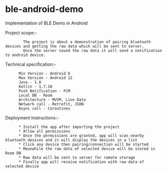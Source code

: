 # ble-android-demo
Implementation of BLE Demo in Android

Project scope:-

            The project is about a demonstration of pairing bluetooth devices and getting the raw data which will be sent to server. 
            Once the server saved the raw data it will send a notification to android device.
            
            
Technical specification:-

          Min Version - Android 6
          Max Version - Android 12
          Java - 1.8
          Kotlin - 1.7.10
          Push Notification - FCM
          Local DB - Room
          Architecture - MVVM, Live Data
          Network call - Retrofit, JSON
          Async call - Coroutines
          
          
 Deployment Instructions:-
 
          * Install the app after importing the project
          * Allow all permissions
          * Once the permissions are granted, app will scan nearby bluetooth devices and it will display the devices in a list
          * Click any device then pairing/connection will be started
          * Meanwhile the raw data of selected device will be stored in Room DB
          * Raw data will be sent to server for remote storage
          * Finally app will receive notification with raw data of selected device
